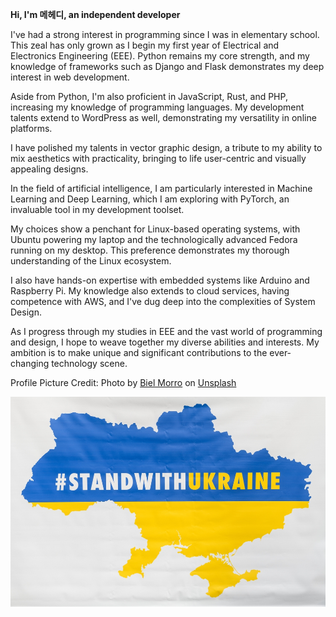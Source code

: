 **Hi, I'm 메헤디, an independent developer**

I've had a strong interest in programming since I was in elementary school. This zeal has only grown as I begin my first year of Electrical and Electronics Engineering (EEE). Python remains my core strength, and my knowledge of frameworks such as Django and Flask demonstrates my deep interest in web development.

Aside from Python, I'm also proficient in JavaScript, Rust, and PHP, increasing my knowledge of programming languages. My development talents extend to WordPress as well, demonstrating my versatility in online platforms.

I have polished my talents in vector graphic design, a tribute to my ability to mix aesthetics with practicality, bringing to life user-centric and visually appealing designs.

In the field of artificial intelligence, I am particularly interested in Machine Learning and Deep Learning, which I am exploring with PyTorch, an invaluable tool in my development toolset.

My choices show a penchant for Linux-based operating systems, with Ubuntu powering my laptop and the technologically advanced Fedora running on my desktop. This preference demonstrates my thorough understanding of the Linux ecosystem.

I also have hands-on expertise with embedded systems like Arduino and Raspberry Pi. My knowledge also extends to cloud services, having competence with AWS, and I've dug deep into the complexities of System Design.

As I progress through my studies in EEE and the vast world of programming and design, I hope to weave together my diverse abilities and interests. My ambition is to make unique and significant contributions to the ever-changing technology scene.

<!--
In addition to my technical interests, I also have a sensitive side. I'm fascinated by Korean culture and frequently lose myself in K-Pop and Korean dramas in my spare time. These pursuits give me the ideal outlet for unwinding and serve as a balance to my professionally focused on technology pursuits.
-->


<!---
rosegranate/rosegranate is a ✨ special ✨ repository because its `README.md` (this file) appears on your GitHub profile.
You can click the Preview link to take a look at your changes.
--->

Profile Picture Credit: Photo by <a href="https://unsplash.com/pt-br/@bielmorro?utm_source=unsplash&utm_medium=referral&utm_content=creditCopyText">Biel Morro</a> on <a href="https://unsplash.com/images/nature/rose?utm_source=unsplash&utm_medium=referral&utm_content=creditCopyText">Unsplash</a>

![Stand w/ Ukraine](shutterstock_2125795721-1.jpg)
